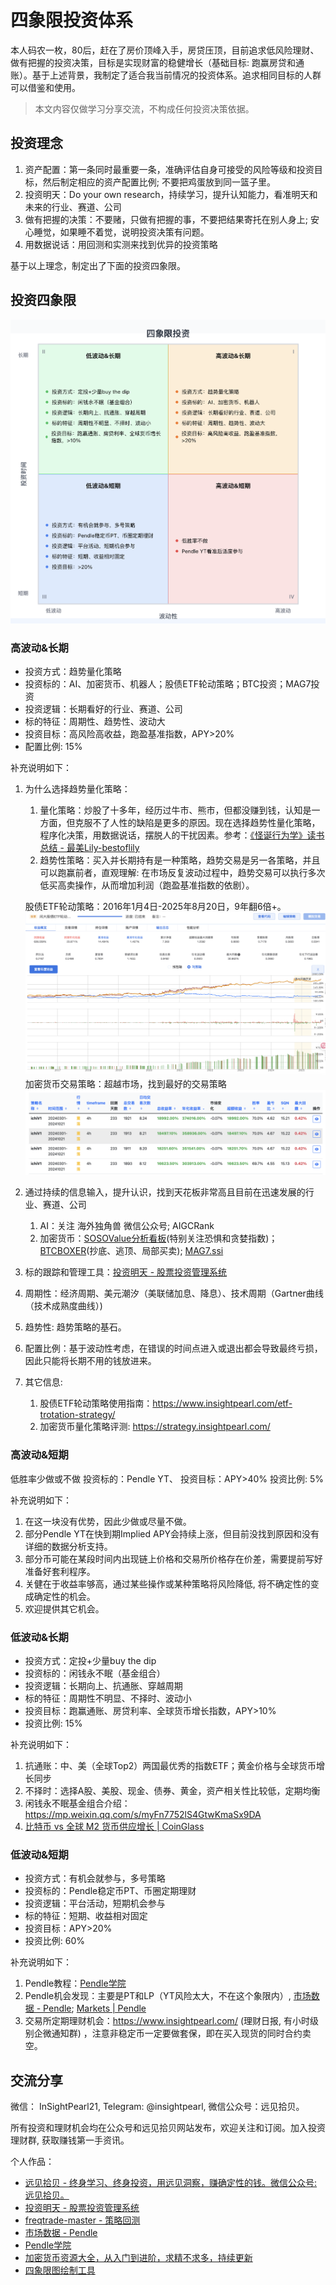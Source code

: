# 四象限投资体系

本人码农一枚，80后，赶在了房价顶峰入手，房贷压顶，目前追求低风险理财、做有把握的投资决策，目标是实现财富的稳健增长（基础目标: 跑赢房贷和通账）。基于上述背景，我制定了适合我当前情况的投资体系。追求相同目标的人群可以借鉴和使用。

> 本文内容仅做学习分享交流，不构成任何投资决策依据。


## 投资理念

1. 资产配置：第一条同时最重要一条，准确评估自身可接受的风险等级和投资目标，然后制定相应的资产配置比例; 不要把鸡蛋放到同一篮子里。
2. 投资明天：Do your own research，持续学习，提升认知能力，看准明天和未来的行业、赛道、公司
3. 做有把握的决策：不要赌，只做有把握的事，不要把结果寄托在别人身上; 安心睡觉，如果睡不着觉，说明投资决策有问题。
4. 用数据说话：用回测和实测来找到优异的投资策略

基于以上理念，制定出了下面的投资四象限。


## 投资四象限

![投资四象限](images/four_squares.png)


### 高波动&长期


* 投资方式：趋势量化策略
* 投资标的：AI、加密货币、机器人；股债ETF轮动策略；BTC投资；MAG7投资
* 投资逻辑：长期看好的行业、赛道、公司
* 标的特征：周期性、趋势性、波动大
* 投资目标：高风险高收益，跑盈基准指数，APY>20%
* 配置比例: 15%

补充说明如下：
1. 为什么选择趋势量化策略：
   1. 量化策略：炒股了十多年，经历过牛市、熊市，但都没赚到钱，认知是一方面，但克服不了人性的缺陷是更多的原因。现在选择趋势性量化策略，程序化决策，用数据说话，摆脱人的干扰因素。参考：[《怪诞行为学》读书总结 - 最美Lily-bestoflily](https://blog.okay456okay.cn/booknote-predictably-irrational/#i-9)
   2. 趋势性策略：买入并长期持有是一种策略，趋势交易是另一各策略，并且可以跑赢前者，直观理解: 在市场反复波动过程中，趋势交易可以执行多次低买高卖操作，从而增加利润（跑盈基准指数的依剧）。

   股债ETF轮动策略：2016年1月4日-2025年8月20日，9年翻6倍+。 
   ![股债ETF轮动策略](images/etf-rotation-strategy.png) 
   加密货币交易策略：超越市场，找到最好的交易策略
   ![ichiV1](images/freqtrade-strategy-ichiV1.png)
2. 通过持续的信息输入，提升认识，找到天花板非常高且目前在迅速发展的行业、赛道、公司
   1. AI：关注 海外独角兽 微信公众号; AIGCRank
   2. 加密货币：[SOSOValue分析看板](https://sosovalue.com/zh/dashboard/charts)(特别关注恐惧和贪婪指数)； [BTCBOXER](https://btcboxer.com/home)(抄底、逃顶、局部买卖); [MAG7.ssi](https://ssi.sosovalue.com/zh/buy/MAG7.ssi)
3. 标的跟踪和管理工具：[投资明天 - 股票投资管理系统](https://invest.insightpearl.com/)
4. 周期性：经济周期、美元潮汐（美联储加息、降息）、技术周期（Gartner曲线（技术成熟度曲线）)
5. 趋势性: 趋势策略的基石。
6. 配置比例：基于波动性考虑，在错误的时间点进入或退出都会导致最终亏损，因此只能将长期不用的钱放进来。
7. 其它信息:
   1. 股债ETF轮动策略使用指南：https://www.insightpearl.com/etf-trotation-strategy/
   2. 加密货币量化策略评测: https://strategy.insightpearl.com/

### 高波动&短期


低胜率少做或不做
投资标的：Pendle YT、
投资目标：APY>40%
投资比例: 5%

补充说明如下：
1. 在这一块没有优势，因此少做或尽量不做。
2. 部分Pendle YT在快到期Implied APY会持续上涨，但目前没找到原因和没有详细的数据分析支持。
3. 部分币可能在某段时间内出现链上价格和交易所价格存在价差，需要提前写好准备好套利程序。
4. 关健在于收益率够高，通过某些操作或某种策略将风险降低, 将不确定性的变成确定性的机会。
5. 欢迎提供其它机会。


### 低波动&长期



* 投资方式：定投+少量buy the dip
* 投资标的：闲钱永不眠（基金组合）
* 投资逻辑：长期向上、抗通胀、穿越周期
* 标的特征：周期性不明显、不择时、波动小
* 投资目标：跑赢通账、房贷利率、全球货币增长指数，APY>10%
* 投资比例: 15%

补充说明如下：
1. 抗通账：中、美（全球Top2）两国最优秀的指数ETF；黄金价格与全球货币增长同步
2. 不择时：选择A股、美股、现金、债券、黄金，资产相关性比较低，定期均衡
3. 闲钱永不眠基金组合介绍：https://mp.weixin.qq.com/s/myFn7752lS4GtwKmaSx9DA
4. [比特币 vs 全球 M2 货币供应增长 | CoinGlass](https://www.coinglass.com/zh/pro/i/bitcoin-m2-supply-growth)


### 低波动&短期

* 投资方式：有机会就参与，多号策略
* 投资标的：Pendle稳定币PT、币圈定期理财
* 投资逻辑：平台活动，短期机会参与
* 标的特征：短期、收益相对固定
* 投资目标：APY>20%
* 投资比例: 60%

补充说明如下：
1. Pendle教程：[Pendle学院](https://pendle.insightpearl.com/)
2. Pendle机会发现：主要是PT和LP（YT风险太大，不在这个象限内）, [市场数据 - Pendle](https://mypendle.insightpearl.com/); [Markets | Pendle](https://app.pendle.finance/trade/markets)
3. 交易所定期理财机会：https://www.insightpearl.com/ (理财日报, 有小时级别企微通知群) ，注意非稳定币一定要做套保，即在买入现货的同时合约卖空。



## 交流分享

微信： InSightPearl21, Telegram: @insightpearl, 微信公众号：远见拾贝。 

所有投资和理财机会均在公众号和远见拾贝网站发布，欢迎关注和订阅。加入投资理财群, 获取赚钱第一手资讯。

个人作品：
* [远见拾贝 - 终身学习、终身投资，用远见洞察，赚确定性的钱。微信公众号: 远见拾贝。](https://www.insightpearl.com/)
* [投资明天 - 股票投资管理系统](https://invest.insightpearl.com/)
* [freqtrade-master - 策略回测](https://strategy.insightpearl.com/)
* [市场数据 - Pendle](https://mypendle.insightpearl.com/)
* [Pendle学院](https://pendle.insightpearl.com/)
* [加密货币资源大全，从入门到进阶，求精不求多，持续更新](https://github.com/okay456okay/awesome-crypto)
* [四象限图绘制工具](https://github.com/okay456okay/invest_matrix)